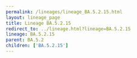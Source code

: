 ```yaml
---
permalink: /lineages/lineage_BA.5.2.15.html
layout: lineage_page
title: Lineage BA.5.2.15
redirect_to: ../lineage.html?lineage=BA.5.2.15
lineage: BA.5.2.15
parent: BA.5.2
children: ['BA.5.2.15']
---
```

